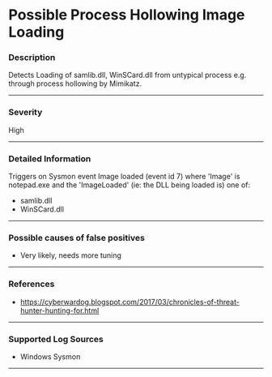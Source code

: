 # Possible Process Hollowing Image Loading
### Description

Detects Loading of samlib.dll, WinSCard.dll from untypical process e.g. through process hollowing by Mimikatz.

-------------------
### Severity

High

-------------------

### Detailed Information

Triggers on Sysmon event Image loaded (event id 7) where 'Image' is notepad.exe and the 'ImageLoaded' (ie: the DLL being loaded is) one of:
  - samlib.dll
  - WinSCard.dll

-------------------

### Possible causes of false positives

- Very likely, needs more tuning

-------------------
### References

- https://cyberwardog.blogspot.com/2017/03/chronicles-of-threat-hunter-hunting-for.html

-------------------
### Supported Log Sources

- Windows Sysmon

-------------------
